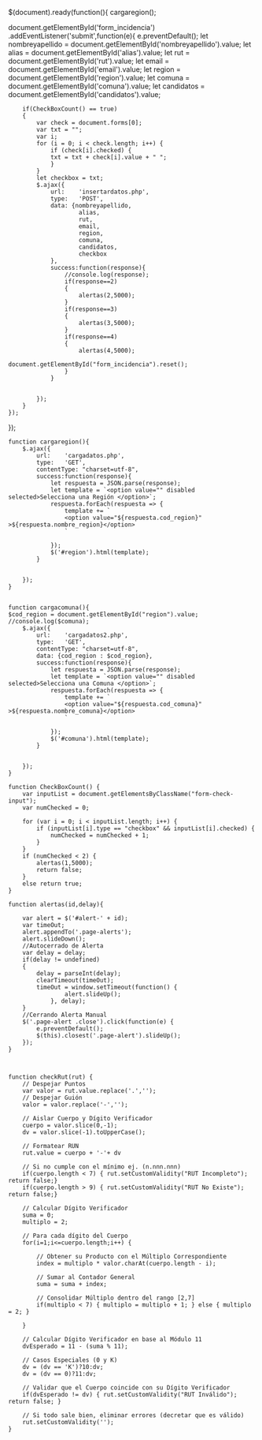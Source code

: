 $(document).ready(function(){
cargaregion();

document.getElementById('form_incidencia')
    .addEventListener('submit',function(e){
        e.preventDefault();
        let nombreyapellido = document.getElementById('nombreyapellido').value;
        let alias = document.getElementById('alias').value;
        let rut = document.getElementById('rut').value;
        let email = document.getElementById('email').value;
        let region = document.getElementById('region').value;
        let comuna = document.getElementById('comuna').value;
        let candidatos = document.getElementById('candidatos').value;

        if(CheckBoxCount() == true)
        {
            var check = document.forms[0];
            var txt = "";
            var i;
            for (i = 0; i < check.length; i++) {
                if (check[i].checked) {
                txt = txt + check[i].value + " ";
                }
            }
            let checkbox = txt;
            $.ajax({
                url:    'insertardatos.php',
                type:   'POST',
                data: {nombreyapellido,
                        alias,
                        rut,
                        email,
                        region,
                        comuna,
                        candidatos,
                        checkbox
                },
                success:function(response){
                    //console.log(response);
                    if(response==2)
                    {
                        alertas(2,5000);
                    }
                    if(response==3)
                    {
                        alertas(3,5000);
                    }
                    if(response==4)
                    {
                        alertas(4,5000);
                        document.getElementById("form_incidencia").reset(); 
                    }
                }
    
    
            });
        }
    });
   
});

    function cargaregion(){
        $.ajax({
            url:    'cargadatos.php',
            type:   'GET',
            contentType: "charset=utf-8", 
            success:function(response){
                let respuesta = JSON.parse(response);
                let template = `<option value="" disabled selected>Selecciona una Región </option>`;
                respuesta.forEach(respuesta => {
                    template += `
                    <option value="${respuesta.cod_region}" >${respuesta.nombre_region}</option> 
                    `
                    
                });
                $('#region').html(template);
            }


        });
    }


    function cargacomuna(){
    $cod_region = document.getElementById("region").value;
    //console.log($comuna);
        $.ajax({
            url:    'cargadatos2.php',
            type:   'GET',
            contentType: "charset=utf-8",
            data: {cod_region : $cod_region},
            success:function(response){
                let respuesta = JSON.parse(response);
                let template = `<option value="" disabled selected>Selecciona una Comuna </option>`;
                respuesta.forEach(respuesta => {
                    template += `
                    <option value="${respuesta.cod_comuna}" >${respuesta.nombre_comuna}</option> 
                    `
                    
                });
                $('#comuna').html(template);
            }


        });
    }

    function CheckBoxCount() {
        var inputList = document.getElementsByClassName("form-check-input");
        var numChecked = 0;

        for (var i = 0; i < inputList.length; i++) {
            if (inputList[i].type == "checkbox" && inputList[i].checked) {
                numChecked = numChecked + 1;
            }
        }
        if (numChecked < 2) {
            alertas(1,5000);
            return false;
        }
        else return true;
    }

    function alertas(id,delay){

        var alert = $('#alert-' + id);
        var timeOut;
        alert.appendTo('.page-alerts');
        alert.slideDown();
        //Autocerrado de Alerta
        var delay = delay;
        if(delay != undefined)
        {
            delay = parseInt(delay);
            clearTimeout(timeOut);
            timeOut = window.setTimeout(function() {
                    alert.slideUp();
                }, delay);
        }
        //Cerrando Alerta Manual
        $('.page-alert .close').click(function(e) {
            e.preventDefault();
            $(this).closest('.page-alert').slideUp();
        });
    }



    function checkRut(rut) {
        // Despejar Puntos
        var valor = rut.value.replace('.','');
        // Despejar Guión
        valor = valor.replace('-','');
        
        // Aislar Cuerpo y Dígito Verificador
        cuerpo = valor.slice(0,-1);
        dv = valor.slice(-1).toUpperCase();
        
        // Formatear RUN
        rut.value = cuerpo + '-'+ dv
        
        // Si no cumple con el mínimo ej. (n.nnn.nnn)
        if(cuerpo.length < 7) { rut.setCustomValidity("RUT Incompleto"); return false;}
        if(cuerpo.length > 9) { rut.setCustomValidity("RUT No Existe"); return false;}
        
        // Calcular Dígito Verificador
        suma = 0;
        multiplo = 2;
        
        // Para cada dígito del Cuerpo
        for(i=1;i<=cuerpo.length;i++) {
        
            // Obtener su Producto con el Múltiplo Correspondiente
            index = multiplo * valor.charAt(cuerpo.length - i);
            
            // Sumar al Contador General
            suma = suma + index;
            
            // Consolidar Múltiplo dentro del rango [2,7]
            if(multiplo < 7) { multiplo = multiplo + 1; } else { multiplo = 2; }

        }
        
        // Calcular Dígito Verificador en base al Módulo 11
        dvEsperado = 11 - (suma % 11);
        
        // Casos Especiales (0 y K)
        dv = (dv == 'K')?10:dv;
        dv = (dv == 0)?11:dv;
        
        // Validar que el Cuerpo coincide con su Dígito Verificador
        if(dvEsperado != dv) { rut.setCustomValidity("RUT Inválido"); return false; }
        
        // Si todo sale bien, eliminar errores (decretar que es válido)
        rut.setCustomValidity('');
    }
